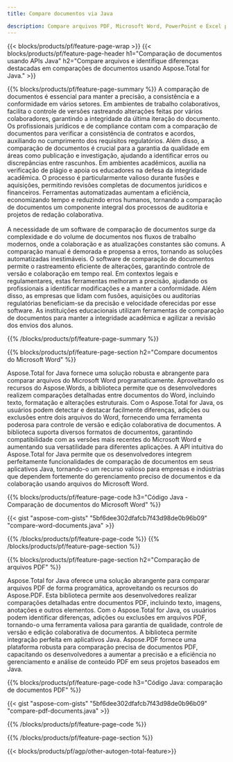 ```yaml
---
title: Compare documentos via Java 

description: Compare arquivos PDF, Microsoft Word, PowerPoint e Excel por meio de seu aplicativo Java. Obtenha os resultados da comparação destacados.
---
```


{{< blocks/products/pf/feature-page-wrap >}}
{{< blocks/products/pf/feature-page-header h1="Comparação de documentos usando APIs Java" h2="Compare arquivos e identifique diferenças destacadas em comparações de documentos usando Aspose.Total for Java." >}}

{{% blocks/products/pf/feature-page-summary %}}
A comparação de documentos é essencial para manter a precisão, a consistência e a conformidade em vários setores. Em ambientes de trabalho colaborativos, facilita o controle de versões rastreando alterações feitas por vários colaboradores, garantindo a integridade da última iteração do documento. Os profissionais jurídicos e de compliance contam com a comparação de documentos para verificar a consistência de contratos e acordos, auxiliando no cumprimento dos requisitos regulatórios. Além disso, a comparação de documentos é crucial para a garantia da qualidade em áreas como publicação e investigação, ajudando a identificar erros ou discrepâncias entre rascunhos. Em ambientes acadêmicos, auxilia na verificação de plágio e apoia os educadores na defesa da integridade acadêmica. O processo é particularmente valioso durante fusões e aquisições, permitindo revisões completas de documentos jurídicos e financeiros. Ferramentas automatizadas aumentam a eficiência, economizando tempo e reduzindo erros humanos, tornando a comparação de documentos um componente integral dos processos de auditoria e projetos de redação colaborativa.
<br /><br />
A necessidade de um software de comparação de documentos surge da complexidade e do volume de documentos nos fluxos de trabalho modernos, onde a colaboração e as atualizações constantes são comuns. A comparação manual é demorada e propensa a erros, tornando as soluções automatizadas inestimáveis. O software de comparação de documentos permite o rastreamento eficiente de alterações, garantindo controle de versão e colaboração em tempo real. Em contextos legais e regulamentares, estas ferramentas melhoram a precisão, ajudando os profissionais a identificar modificações e a manter a conformidade. Além disso, as empresas que lidam com fusões, aquisições ou auditorias regulatórias beneficiam-se da precisão e velocidade oferecidas por esse software. As instituições educacionais utilizam ferramentas de comparação de documentos para manter a integridade acadêmica e agilizar a revisão dos envios dos alunos.

{{% /blocks/products/pf/feature-page-summary  %}}

{{% blocks/products/pf/feature-page-section  h2="Compare documentos do Microsoft Word" %}}

Aspose.Total for Java fornece uma solução robusta e abrangente para comparar arquivos do Microsoft Word programaticamente. Aproveitando os recursos do Aspose.Words, a biblioteca permite que os desenvolvedores realizem comparações detalhadas entre documentos do Word, incluindo texto, formatação e alterações estruturais. Com o Aspose.Total for Java, os usuários podem detectar e destacar facilmente diferenças, adições ou exclusões entre dois arquivos do Word, fornecendo uma ferramenta poderosa para controle de versão e edição colaborativa de documentos. A biblioteca suporta diversos formatos de documentos, garantindo compatibilidade com as versões mais recentes do Microsoft Word e aumentando sua versatilidade para diferentes aplicações. A API intuitiva do Aspose.Total for Java permite que os desenvolvedores integrem perfeitamente funcionalidades de comparação de documentos em seus aplicativos Java, tornando-o um recurso valioso para empresas e indústrias que dependem fortemente do gerenciamento preciso de documentos e da colaboração usando arquivos do Microsoft Word.

{{% blocks/products/pf/feature-page-code h3="Código Java - Comparação de documentos do Microsoft Word" %}}

{{< gist "aspose-com-gists" "5bf6dee302dfafcb7f43d98de0b96b09" "compare-word-documents.java" >}}

{{% /blocks/products/pf/feature-page-code  %}}
{{% /blocks/products/pf/feature-page-section %}}

{{% blocks/products/pf/feature-page-section  h2="Comparação de arquivos PDF" %}}

Aspose.Total for Java oferece uma solução abrangente para comparar arquivos PDF de forma programática, aproveitando os recursos do Aspose.PDF. Esta biblioteca permite aos desenvolvedores realizar comparações detalhadas entre documentos PDF, incluindo texto, imagens, anotações e outros elementos. Com o Aspose.Total for Java, os usuários podem identificar diferenças, adições ou exclusões em arquivos PDF, tornando-o uma ferramenta valiosa para garantia de qualidade, controle de versão e edição colaborativa de documentos. A biblioteca permite integração perfeita em aplicativos Java. Aspose.PDF fornece uma plataforma robusta para comparação precisa de documentos PDF, capacitando os desenvolvedores a aumentar a precisão e a eficiência no gerenciamento e análise de conteúdo PDF em seus projetos baseados em Java.

{{% blocks/products/pf/feature-page-code h3="Código Java: comparação de documentos PDF" %}}

{{< gist "aspose-com-gists" "5bf6dee302dfafcb7f43d98de0b96b09" "compare-pdf-documents.java" >}}

{{% /blocks/products/pf/feature-page-code  %}}

{{% /blocks/products/pf/feature-page-section %}}

{{< blocks/products/pf/agp/other-autogen-total-feature>}}